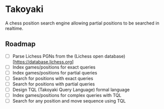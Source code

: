 # Takoyaki
A chess position search engine allowing partial positions to be searched in realtime.

## Roadmap
- [ ] Parse Lichess PGNs from the (Lichess open database)[https://database.lichess.org]
- [ ] Index games/positions for exact queries
- [ ] Index games/positions for partial queries
- [ ] Search for positions with exact queries
- [ ] Search for positions with partial queries
- [ ] Design TQL (Takoyaki Query Language) formal language
- [ ] Index games/positions for complex queries with TQL
- [ ] Search for any position and move sequence using TQL
